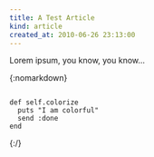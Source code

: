 ```yaml
---
title: A Test Article
kind: article
created_at: 2010-06-26 23:13:00
---
```

Lorem ipsum, you know, you know...

{:nomarkdown}
<pre><code class="language-ruby">
def self.colorize
  puts "I am colorful"
  send :done
end
</code></pre>
{:/}
